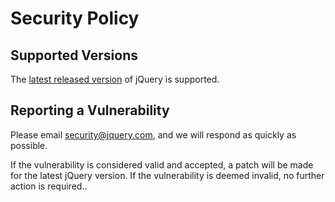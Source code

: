 # Security Policy

## Supported Versions

The [latest released version](https://github.com/jquery/jquery/releases) of jQuery is supported.

## Reporting a Vulnerability

Please email security@jquery.com, and we will respond as quickly as possible.

If the vulnerability is considered valid and accepted, a patch will be made for the latest jQuery version.
If the vulnerability is deemed invalid, no further action is required..
